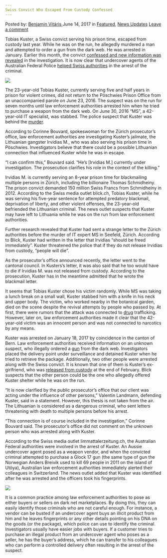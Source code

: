 ```yaml
---
Swiss Convict Who Escaped From Custody Confessed
---
```

<article class="post-listing post-20609 post type-post status-publish format-standard has-post-thumbnail hentry category-deepdot-news category-news-updates tag-confessed tag-convict tag-custody tag-escaped tag-swiss">
    <div class="post-inner">
    <p class="post-meta">
    <span>Posted by: <a href="https://www.deepdotweb.com/author/benjaminvi/" title="">Benjamin Vitáris </a></span>
    <span>June 14, 2017</span>
    <span>in <a href="https://www.deepdotweb.com/category/deepdot-news/" rel="category tag">Featured</a>, <a href="https://www.deepdotweb.com/category/news-updates/" rel="category tag">News Updates</a></span>
    <span><a href="https://www.deepdotweb.com/2017/06/14/swiss-convict-escaped-custody-confessed/#respond">Leave a comment</a></span>
    </p>
    <div class="clear"></div>
    <div class="entry">
    <p>Tobias Kuster, a Swiss convict serving his prison time, escaped from custody last year. While he was on the run, he allegedly murdered a man and attempted to order a gun from the dark web. He was arrested in January. Earlier this month, the convict <a href="http://www.blick.ch/news/schweiz/zuerich/150-millionen-erpresser-im-knast-verhaftet-was-hat-er-mit-tobias-kuster-zu-tun-wende-im-seefeld-mord-id6657771.html">confessed and new information was revealed</a> in the investigation. It is now clear that undercover agents of the Australian Federal Police <a href="https://www.limmattalerzeitung.ch/limmattal/zuerich/waffendeal-im-darknet-wurde-kuster-zum-verhaengnis-131372554">helped Swiss authorities</a> in the arrest of the criminal.</p>
    <p><img class="wp-image-20614 aligncenter" src="https://www.deepdotweb.com/wp-content/uploads/2017/06/word-image-73.jpeg" srcset="https://www.deepdotweb.com/wp-content/uploads/2017/06/word-image-73.jpeg 472w, https://www.deepdotweb.com/wp-content/uploads/2017/06/word-image-73-217x300.jpeg 217w" sizes="(max-width: 472px) 100vw, 472px"/></p>
    <p>The 23-year-old Tobias Kuster, currently serving five and half years in prison for violent crimes, did not return to the Pöschwies Prison Office from an unaccompanied parole on June 23, 2016. The suspect was on the run for seven months until law enforcement authorities arrested him when he tried to purchase a weapon from the dark web. On June 30, 2016 “MS”, a 42-year-old IT specialist, was stabbed. The police suspect that Kuster was behind the <a href="https://www.deepdotweb.com/2017/05/08/police-officer-suspected-double-murder-remains-custody-luxemburg/">murder</a>.</p>
    <p>According to Corinne Bouvard, spokeswoman for the Zürich prosecutor’s office, law enforcement authorities are investigating Kuster’s jailmate, the Lithuanian gangster Irvidias M., who was also serving his prison time in Pöschwies. Investigators believe that there could be a possible Lithuanian connection that influenced Kuster while he was in escape.</p>
    <p>&#8220;I can confirm this,” Bouvard said. &#8220;He&#8217;s [Irvidias M.] currently under investigation. The prosecution clarifies his role in the context of the killing.”</p>
    <p>Irvidias M. is currently serving an 8-year prison time for blackmailing multiple persons in Zürich, including the billionaire Thomas Schmidheiny. The prison convict demanded 150 million Swiss Francs from Schmidheiny in 2012. According to the Swiss media outlet blick.ch, Tobias Kuster, while he was serving his five-year sentence for attempted predatory blackmail, deprivation of liberty, and other violent offenses, the 23-year-old befriended the Lithuanian criminal. The news outlet suspects that Kuster may have left to Lithuania while he was on the run from law enforcement authorities.</p>
    <p>Further research revealed that Kuster had sent a strange letter to the Zürich authorities before the murder of IT expert MS in Seefeld, Zürich. According to Blick, Kuster had written in the letter that Irvidias “should be freed immediately”. Kuster threatened the police that if they do not release Irvidias from custody, “people will die”.</p>
    <p>As the prosecutor’s office announced recently, the letter went to the cantonal council. In Kusters&#8217;s letter, it was also said that he too would have to die if Irvidias M. was not released from custody. According to the prosecution, Kuster has in the meantime admitted that he wrote the blackmail letter.</p>
    <p>It seems that Tobias Kuster chose his victim randomly. While MS was taking a lunch break on a small wall, Kuster stabbed him with a knife in his neck and upper body. The victim, who worked nearby in the botanical garden, died on the scene despite the revival attempts by people who passed by. At first, there were rumors that the attack was connected to <a href="https://www.deepdotweb.com/tag/drugs/">drug</a> trafficking. However, later on, law enforcement authorities made it clear that the 42-year-old victim was an innocent person and was not connected to narcotics by any means.</p>
    <p>Kuster was arrested on January 18, 2017 by coincidence in the canton of Bern. Law enforcement authorities received information on an unknown suspect, who illegally ordered a <a href="https://www.deepdotweb.com/2017/04/22/german-standing-trial-ordering-three-guns-dark-web/">gun</a> from the dark web. Investigators placed the delivery point under surveillance and detained Kuster when he tried to retrieve the package. Additionally, two other people were arrested along with the Swiss convict. It is known that one of them is Kuster’s ex-girlfriend, who was <a href="https://www.deepdotweb.com/2017/02/24/swiss-convicts-ex-girlfriend-released-custody/">released from custody</a> at the end of February. Blick suspects that the other person could be the one who allegedly offered Kuster shelter while he was on the run.</p>
    <p>&#8220;It is now clarified by the public prosecutor&#8217;s office that our client was acting under the influence of other persons,&#8221; Valentin Landmann, defending Kuster, said in a statement. However, this thesis is not taken from the air. The Lithuanian is considered as a dangerous criminal, who sent letters threatening with death to multiple persons before his arrest.</p>
    <p>&#8220;This connection is of course included in the investigation,&#8221; Corinne Bouvard said. The prosecutor’s office did not comment on the unknown person who was arrested along with Kuster.</p>
    <p>According to the Swiss media outlet limmattalerzeitung.ch, the Australian Federal authorities were involved in the arrest of Kuster. An Aussie undercover agent posed as a weapon vendor, and when the convicted criminal attempted to purchase a Glock 17 gun (the same type of gun the Norwegian Anders Breivik used to kill 69 people in 2011 on the island of Utöya), Australian law enforcement authorities immediately alerted their colleagues in Switzerland. The news outlet added that Kuster was identified after he was arrested and the officers took his fingerprints.</p>
    <p><img class="wp-image-20615" src="https://www.deepdotweb.com/wp-content/uploads/2017/06/word-image-74.jpeg" srcset="https://www.deepdotweb.com/wp-content/uploads/2017/06/word-image-74.jpeg 680w, https://www.deepdotweb.com/wp-content/uploads/2017/06/word-image-74-300x169.jpeg 300w" sizes="(max-width: 680px) 100vw, 680px"/></p>
    <p>It is a common practice among law enforcement authorities to pose as either buyers or sellers on dark net marketplaces. By doing this, they can easily identify those criminals who are not careful enough. For instance, a vendor can be busted if an undercover agent buys an illicit product from him and he leaves fingerprints or any other details pointing on his DNA on the goods (or the package), which police can use to identify the criminal. Investigators usually have easier jobs with buyers. If a customer tries to purchase an illegal product from an undercover agent who poses as a seller, he has the buyer’s address, which he can transfer to his colleagues who can perform a controlled delivery often resulting in the arrest of the suspect.</p>
    </div>
    <span style="display:none"><a href="https://www.deepdotweb.com/tag/confessed/" rel="tag">confessed</a> <a href="https://www.deepdotweb.com/tag/convict/" rel="tag">convict</a> <a href="https://www.deepdotweb.com/tag/custody/" rel="tag">custody</a> <a href="https://www.deepdotweb.com/tag/escaped/" rel="tag">escaped</a> <a href="https://www.deepdotweb.com/tag/swiss/" rel="tag">swiss</a></span> <span style="display:none" class="updated">2017-06-14</span>
    <div style="display:none" class="vcard author" itemprop="author" itemscope itemtype="http://schema.org/Person"><strong class="fn" itemprop="name"><a href="https://www.deepdotweb.com/author/benjaminvi/" title="Posts by Benjamin Vitáris" rel="author">Benjamin Vitáris</a></strong></div>
    </div>
</article>


